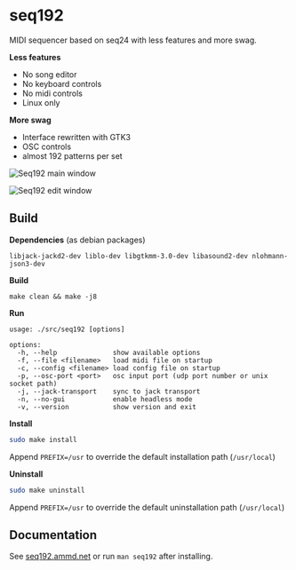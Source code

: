 # seq192

MIDI sequencer based on seq24 with less features and more swag.

**Less features**
- No song editor
- No keyboard controls
- No midi controls
- Linux only

**More swag**
- Interface rewritten with GTK3
- OSC controls
- almost 192 patterns per set

![Seq192 main window](https://user-images.githubusercontent.com/5261671/133999743-445a4285-a1b6-400a-a6cd-9bce6714f8a2.png)

![Seq192 edit window](https://user-images.githubusercontent.com/5261671/133999740-bc7f57e5-4c3d-4496-98cf-3df88d8b7a48.png)



## Build

**Dependencies** (as debian packages)
```
libjack-jackd2-dev liblo-dev libgtkmm-3.0-dev libasound2-dev nlohmann-json3-dev
```

**Build**
```
make clean && make -j8
```



**Run**

```
usage: ./src/seq192 [options]

options:
  -h, --help              show available options
  -f, --file <filename>   load midi file on startup
  -c, --config <filename> load config file on startup
  -p, --osc-port <port>   osc input port (udp port number or unix socket path)
  -j, --jack-transport    sync to jack transport
  -n, --no-gui            enable headless mode
  -v, --version           show version and exit
```

**Install**

```bash
sudo make install
```

Append `PREFIX=/usr` to override the default installation path (`/usr/local`)

**Uninstall**

```bash
sudo make uninstall
```

Append `PREFIX=/usr` to override the default uninstallation path (`/usr/local`)

## Documentation

See [seq192.ammd.net](https://seq192.ammd.net/) or run `man seq192` after installing.
